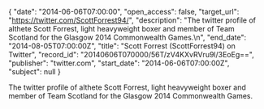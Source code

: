 {
  "date": "2014-06-06T07:00:00", 
  "open_access": false, 
  "target_url": "https://twitter.com/ScottForrest94/", 
  "description": "The twitter profile of althete Scott Forrest, light heavyweight boxer and member of Team Scotland for the Glasgow 2014 Commonwealth Games.\n", 
  "end_date": "2014-08-05T07:00:00Z", 
  "title": "Scott Forrest (ScottForrest94) on Twitter", 
  "record_id": "20140606T070000/56T/zV4KXvRVru9l/3EoEg==", 
  "publisher": "twitter.com", 
  "start_date": "2014-06-06T07:00:00Z", 
  "subject": null
}

The twitter profile of althete Scott Forrest, light heavyweight boxer and member of Team Scotland for the Glasgow 2014 Commonwealth Games.
